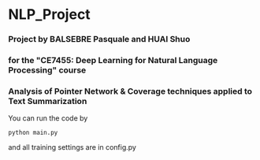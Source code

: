 # NLP_Project

### Project by BALSEBRE Pasquale and HUAI Shuo

### for the "CE7455: Deep Learning for Natural Language Processing" course

### Analysis of Pointer Network & Coverage techniques applied to Text Summarization

You can run the code by
```console
python main.py
```
and all training settings are in config.py
